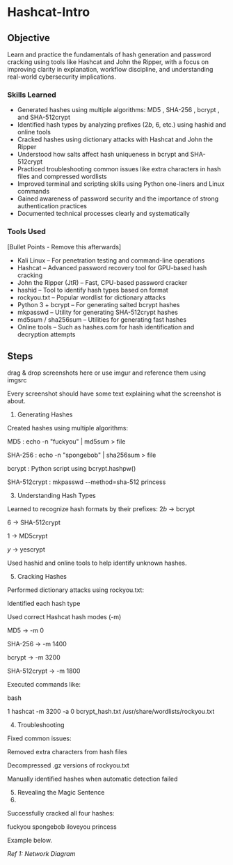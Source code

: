 # Hashcat-Intro

## Objective

Learn and practice the fundamentals of hash generation and password cracking using tools like Hashcat and John the Ripper, with a focus on improving clarity in explanation, workflow discipline, and understanding real-world cybersecurity implications.

### Skills Learned

- Generated hashes using multiple algorithms: MD5 , SHA-256 , bcrypt , and SHA-512crypt
- Identified hash types by analyzing prefixes ($2b$, $6$, etc.) using hashid and online tools
- Cracked hashes using dictionary attacks with Hashcat and John the Ripper
- Understood how salts affect hash uniqueness in bcrypt and SHA-512crypt
- Practiced troubleshooting common issues like extra characters in hash files and compressed wordlists
- Improved terminal and scripting skills using Python one-liners and Linux commands
- Gained awareness of password security and the importance of strong authentication practices
- Documented technical processes clearly and systematically

### Tools Used
[Bullet Points - Remove this afterwards]

- Kali Linux – For penetration testing and command-line operations
- Hashcat – Advanced password recovery tool for GPU-based hash cracking
- John the Ripper (JtR) – Fast, CPU-based password cracker
- hashid – Tool to identify hash types based on format
- rockyou.txt – Popular wordlist for dictionary attacks
- Python 3 + bcrypt – For generating salted bcrypt hashes
- mkpasswd – Utility for generating SHA-512crypt hashes
- md5sum / sha256sum – Utilities for generating fast hashes
- Online tools – Such as hashes.com for hash identification and decryption attempts

## Steps
drag & drop screenshots here or use imgur and reference them using imgsrc

Every screenshot should have some text explaining what the screenshot is about.

1. Generating Hashes

Created hashes using multiple algorithms:

MD5 : echo -n "fuckyou" | md5sum > file

SHA-256 : echo -n "spongebob" | sha256sum > file

bcrypt : Python script using bcrypt.hashpw()

SHA-512crypt : mkpasswd --method=sha-512 princess

3. Understanding Hash Types

Learned to recognize hash formats by their prefixes:
$2b$ → bcrypt

$6$ → SHA-512crypt

$1$ → MD5crypt

$y$ → yescrypt

Used hashid and online tools to help identify unknown hashes.

5. Cracking Hashes

Performed dictionary attacks using rockyou.txt:

Identified each hash type

Used correct Hashcat hash modes (-m)

MD5 → -m 0

SHA-256 → -m 1400

bcrypt → -m 3200

SHA-512crypt → -m 1800

Executed commands like:

bash


1
hashcat -m 3200 -a 0 bcrypt_hash.txt /usr/share/wordlists/rockyou.txt

4. Troubleshooting

Fixed common issues:

Removed extra characters from hash files

Decompressed .gz versions of rockyou.txt

Manually identified hashes when automatic detection failed

5. Revealing the Magic Sentence
6. 
Successfully cracked all four hashes:

fuckyou
spongebob
iloveyou
princess


Example below.

*Ref 1: Network Diagram*
